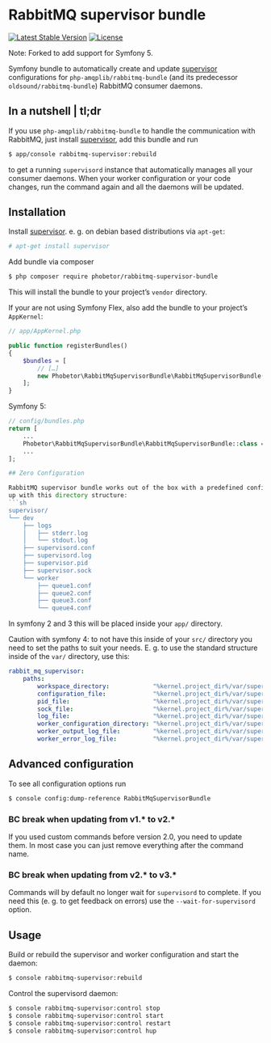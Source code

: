 RabbitMQ supervisor bundle
==========================

[![Latest Stable Version](https://poser.pugx.org/phobetor/rabbitmq-supervisor-bundle/v/stable.png)](https://packagist.org/packages/phobetor/rabbitmq-supervisor-bundle) [![License](https://poser.pugx.org/phobetor/rabbitmq-supervisor-bundle/license.png)](https://packagist.org/packages/phobetor/rabbitmq-supervisor-bundle)

Note: Forked to add support for Symfony 5.

Symfony bundle to automatically create and update [supervisor](http://supervisord.org/) configurations for `php-amqplib/rabbitmq-bundle` (and its predecessor `oldsound/rabbitmq-bundle`) RabbitMQ consumer daemons.

## In a nutshell | tl;dr

If you use `php-amqplib/rabbitmq-bundle` to handle the communication with RabbitMQ, just install [supervisor](http://supervisord.org/), add this bundle and run
```sh
$ app/console rabbitmq-supervisor:rebuild
```
to get a running `supervisord` instance that automatically manages all your consumer daemons.
When your worker configuration or your code changes, run the command again and all the daemons will be updated.

## Installation

Install [supervisor](http://supervisord.org/). e. g. on debian based distributions via `apt-get`:
```sh
# apt-get install supervisor
```

Add bundle via composer
```sh
$ php composer require phobetor/rabbitmq-supervisor-bundle
```
This will install the bundle to your project’s `vendor` directory.

If your are not using Symfony Flex, also add the bundle to your project’s `AppKernel`:
```php
// app/AppKernel.php

public function registerBundles()
{
    $bundles = [
        // […]
        new Phobetor\RabbitMqSupervisorBundle\RabbitMqSupervisorBundle(),
    ];
}
```

Symfony 5:

```php
// config/bundles.php
return [
    ...
    Phobetor\RabbitMqSupervisorBundle\RabbitMqSupervisorBundle::class => ["all" => true],
    ...
];

## Zero Configuration

RabbitMQ supervisor bundle works out of the box with a predefined configuration. If you leave it this way you will end
up with this directory structure:
```sh
supervisor/
└── dev
    ├── logs
    │   ├── stderr.log
    │   └── stdout.log
    ├── supervisord.conf
    ├── supervisord.log
    ├── supervisor.pid
    ├── supervisor.sock
    └── worker
        ├── queue1.conf
        ├── queue2.conf
        ├── queue3.conf
        └── queue4.conf
```
In symfony 2 and 3 this will be placed inside your `app/` directory.

Caution with symfony 4: to not have this inside of your `src/` directory you need to set the paths to suit your needs.
E. g. to use the standard structure inside of the `var/` directory, use this:
```yml
rabbit_mq_supervisor:
    paths:
        workspace_directory:            "%kernel.project_dir%/var/supervisor/%kernel.environment%/"
        configuration_file:             "%kernel.project_dir%/var/supervisor/%kernel.environment%/supervisord.conf"
        pid_file:                       "%kernel.project_dir%/var/supervisor/%kernel.environment%/supervisor.pid"
        sock_file:                      "%kernel.project_dir%/var/supervisor/%kernel.environment%/supervisor.sock"
        log_file:                       "%kernel.project_dir%/var/supervisor/%kernel.environment%/supervisord.log"
        worker_configuration_directory: "%kernel.project_dir%/var/supervisor/%kernel.environment%/worker/"
        worker_output_log_file:         "%kernel.project_dir%/var/supervisor/%kernel.environment%/logs/stdout.log"
        worker_error_log_file:          "%kernel.project_dir%/var/supervisor/%kernel.environment%/logs/stderr.log"
```

## Advanced configuration

To see all configuration options run
```sh
$ console config:dump-reference RabbitMqSupervisorBundle
```

### BC break when updating from v1.* to v2.*
If you used custom commands before version 2.0, you need to update them. In most case you can just remove everything
after the command name.

### BC break when updating from v2.* to v3.*
Commands will by default no longer wait for `supervisord` to complete. If you need this (e. g. to get feedback on
errors) use the `--wait-for-supervisord` option.

## Usage

Build or rebuild the supervisor and worker configuration and start the daemon:
```sh
$ console rabbitmq-supervisor:rebuild
```

Control the supervisord daemon:
```sh
$ console rabbitmq-supervisor:control stop
$ console rabbitmq-supervisor:control start
$ console rabbitmq-supervisor:control restart
$ console rabbitmq-supervisor:control hup
```
